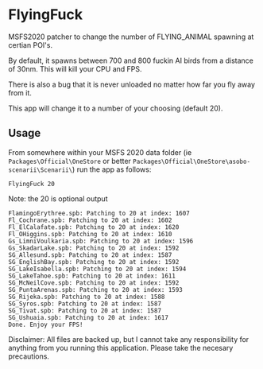# FlyingFuck

MSFS2020 patcher to change the number of FLYING_ANIMAL spawning at certian POI's.

By default, it spawns between 700 and 800 fuckin AI birds from a distance of 30nm. This will kill your CPU and FPS.

There is also a bug that it is never unloaded no matter how far you fly away from it.

This app will change it to a number of your choosing (default 20).

## Usage

From somewhere within your MSFS 2020 data folder (ie `Packages\Official\OneStore` or better `Packages\Official\OneStore\asobo-scenarii\Scenarii\`) run the app as follows:

```
FlyingFuck 20
```
Note: the 20 is optional
output
```
FlamingoErythree.spb: Patching to 20 at index: 1607
Fl_Cochrane.spb: Patching to 20 at index: 1602
Fl_ElCalafate.spb: Patching to 20 at index: 1620
Fl_OHiggins.spb: Patching to 20 at index: 1610
Gs_LimniVoulkaria.spb: Patching to 20 at index: 1596
Gs_SkadarLake.spb: Patching to 20 at index: 1592
SG_Allesund.spb: Patching to 20 at index: 1587
SG_EnglishBay.spb: Patching to 20 at index: 1592
SG_LakeIsabella.spb: Patching to 20 at index: 1594
SG_LakeTahoe.spb: Patching to 20 at index: 1611
SG_McNeilCove.spb: Patching to 20 at index: 1592
SG_PuntaArenas.spb: Patching to 20 at index: 1593
SG_Rijeka.spb: Patching to 20 at index: 1588
SG_Syros.spb: Patching to 20 at index: 1587
SG_Tivat.spb: Patching to 20 at index: 1587
SG_Ushuaia.spb: Patching to 20 at index: 1617
Done. Enjoy your FPS!
```

Disclaimer: All files are backed up, but I cannot take any responsibility for anything from you running this application. Please take the necesary precautions.
